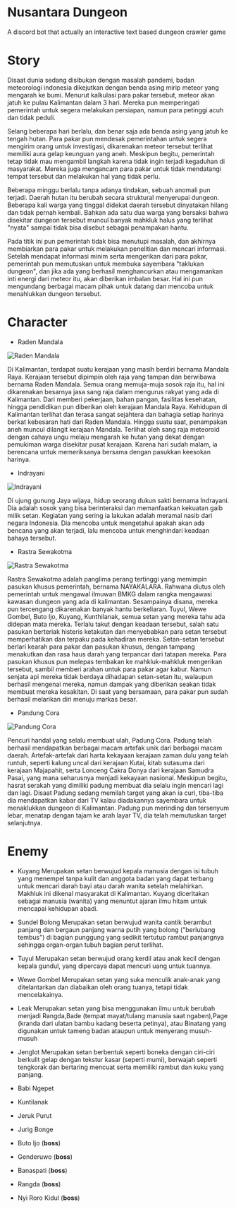 # Nusantara Dungeon
A discord bot that actually an interactive text based dungeon crawler game 

# Story
Disaat dunia sedang disibukan dengan masalah pandemi, badan meteorologi indonesia dikejutkan dengan benda asing mirip meteor yang mengarah ke bumi. Menurut kalkulasi para pakar tersebut, meteor akan jatuh ke pulau Kalimantan dalam 3 hari. Mereka pun memperingati pemerintah untuk segera melakukan persiapan, namun para petinggi acuh dan tidak peduli.

Selang beberapa hari berlalu, dan benar saja ada benda asing yang jatuh ke tengah hutan. Para pakar pun mendesak pemerintahan untuk segera mengirim orang untuk investigasi, dikarenakan meteor tersebut terlihat memiliki aura gelap keunguan yang aneh. Meskipun begitu, pemerintah tetap tidak mau mengambil langkah karena tidak ingin terjadi kegaduhan di masyarakat. Mereka juga mengancam para pakar untuk tidak mendatangi tempat tersebut dan melakukan hal yang tidak perlu.

Beberapa minggu berlalu tanpa adanya tindakan, sebuah anomali pun terjadi. Daerah hutan itu berubah secara struktural menyerupai dungeon. Beberapa kali warga yang tinggal didekat daerah tersebut dinyatakan hilang dan tidak pernah kembali. Bahkan ada satu dua warga yang bersaksi bahwa disekitar dungeon tersebut muncul banyak mahkluk halus yang terlihat "nyata" sampai tidak bisa disebut sebagai penampakan hantu.

Pada titik ini pun pemerintah tidak bisa menutupi masalah, dan akhirnya membiarkan para pakar untuk melakukan penelitian dan mencari informasi. Setelah mendapat informasi minim serta mengerikan dari para pakar, pemerintah pun memutuskan untuk membuka sayembara "taklukan dungeon", dan jika ada yang berhasil menghancurkan atau mengamankan inti energi dari meteor itu, akan diberikan imbalan besar. Hal ini pun mengundang berbagai macam pihak untuk datang dan mencoba untuk menahlukkan dungeon tersebut.

# Character
- Raden Mandala

![Raden Mandala](asset/character/Raden%20Mandala.jpg)

Di Kalimantan, terdapat suatu kerajaan yang masih berdiri bernama Mandala Raya. Kerajaan tersebut dipimpin oleh raja yang tampan dan berwibawa bernama Raden Mandala. Semua orang memuja-muja sosok raja itu, hal ini dikarenakan besarnya jasa sang raja dalam mengurus rakyat yang ada di Kalimantan. Dari memberi pekerjaan, bahan pangan, fasilitas kesehatan, hingga pendidikan pun diberikan oleh kerajaan Mandala Raya. Kehidupan di Kalimantan terlihat dan terasa sangat sejahtera dan bahagia setiap harinya berkat kebesaran hati dari Raden Mandala. Hingga suatu saat, penampakan aneh muncul dilangit kerajaan Mandala. Terlihat oleh sang raja meteoroid dengan cahaya ungu melaju mengarah ke hutan yang dekat dengan pemukiman warga disekitar pusat kerajaan. Karena hari sudah malam, ia berencana untuk memeriksanya bersama dengan pasukkan keesokan harinya.

- Indrayani

![Indrayani](asset/character/Indrayani.jpg)

Di ujung gunung Jaya wijaya, hidup seorang dukun sakti bernama Indrayani. Dia adalah sosok yang bisa berinteraksi dan memanfaatkan kekuatan gaib milik setan. Kegiatan yang sering ia lakukan adalah meramal nasib dari negara Indonesia. Dia mencoba untuk mengetahui apakah akan ada bencana yang akan terjadi, lalu mencoba untuk menghindari keadaan bahaya tersebut.
- Rastra Sewakotma

![Rastra Sewakotma](asset/character/Raider.jpg)

Rastra Sewakotma adalah panglima perang tertinggi yang memimpin pasukan khusus pemerintah, bernama NAYAKALARA. Rahwana diutus oleh pemerintah untuk mengawal ilmuwan BMKG dalam rangka mengawasi kawasan dungeon yang ada di kalimantan. Sesampainya disana, mereka pun tercengang dikarenakan banyak hantu berkeliaran. Tuyul, Wewe Gombel, Buto Ijo, Kuyang, Kunthilanak, semua setan yang mereka tahu ada didepan mata mereka.
Terlalu takut dengan keadaan tersebut, salah satu pasukan berteriak histeris ketakutan dan menyebabkan para setan tersebut memperhatikan dan terpaku pada kehadiran mereka. Setan-setan tersebut berlari kearah para pakar dan pasukan khusus, dengan tampang menakutkan dan rasa haus darah yang terpancar dari tatapan mereka. 
Para pasukan khusus pun melepas tembakan ke mahkluk-mahkluk mengerikan tersebut, sambil memberi arahan untuk para pakar agar kabur. Namun senjata api mereka tidak berdaya dihadapan setan-setan itu, walaupun berhasil mengenai mereka, namun dampak yang diberikan seakan tidak membuat mereka kesakitan. Di saat yang bersamaan, para pakar pun sudah berhasil melarikan diri menuju markas besar.

- Pandung Cora

![Pandung Cora](asset/character/Maling.jpg)

Pencuri handal yang selalu membuat ulah, Padung Cora. Padung telah berhasil mendapatkan berbagai macam artefak unik dari berbagai macam daerah. Artefak-artefak dari harta kekayaan kerajaan zaman dulu yang telah runtuh, seperti kalung uncal dari kerajaan Kutai, kitab sutasuma dari kerajaan Majapahit, serta Lonceng Cakra Donya dari kerajaan Samudra Pasai, yang mana seharusnya menjadi kekayaan nasional. Meskipun begitu, hasrat serakah yang dimiliki padung membuat dia selalu ingin mencari lagi dan lagi. Disaat Padung sedang memilah target yang akan ia curi, tiba-tiba dia mendapatkan kabar dari TV kalau diadakannya sayembara untuk menaklukkan dungeon di Kalimantan. Padung pun merinding dan tersenyum lebar, menatap dengan tajam ke arah layar TV, dia telah memutuskan target selanjutnya.

# Enemy
- Kuyang
Merupakan setan berwujud kepala manusia dengan isi tubuh yang menempel tanpa kulit dan anggota badan yang dapat terbang untuk mencari darah bayi atau darah wanita setelah melahirkan. Makhluk ini dikenal masyarakat di Kalimantan. Kuyang diceritakan sebagai manusia (wanita) yang menuntut ajaran ilmu hitam untuk mencapai kehidupan abadi.

- Sundel Bolong
Merupakan setan berwujud wanita cantik berambut panjang dan bergaun panjang warna putih yang bolong ("berlubang tembus") di bagian punggung yang sedikit tertutup rambut panjangnya sehingga organ-organ tubuh bagian perut terlihat.

- Tuyul
Merupakan setan berwujud orang kerdil atau anak kecil dengan kepala gundul, yang dipercaya dapat mencuri uang untuk tuannya.

- Wewe Gombel
Merupakan setan yang suka menculik anak-anak yang ditelantarkan dan diabaikan oleh orang tuanya, tetapi tidak mencelakainya.

- Leak
Merupakan setan yang bisa menggunakan ilmu untuk berubah menjadi Rangda,Bade (tempat mayat/tulang manusia saat ngaben),Page (kranda dari ulatan bambu kadang beserta petinya), atau Binatang yang digunakan untuk tameng badan ataupun untuk menyerang musuh-musuh

- Jenglot
Merupakan setan berbentuk seperti boneka dengan ciri-ciri berkulit gelap dengan tekstur kasar (seperti mumi), berwajah seperti tengkorak dan bertaring mencuat serta memiliki rambut dan kuku yang panjang.

- Babi Ngepet
- Kuntilanak
- Jeruk Purut
- Jurig Bonge
- Buto Ijo (**boss**)
- Genderuwo (**boss**)
- Banaspati (**boss**)
- Rangda (**boss**)
- Nyi Roro Kidul (**boss**)



